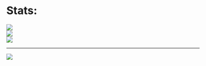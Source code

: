 
# Stats:
![](https://github-readme-stats.vercel.app/api?username=arka003&theme=default&hide_border=false&include_all_commits=false&count_private=false)<br/>
![](https://github-readme-streak-stats.herokuapp.com/?user=arka003&theme=default&hide_border=false)<br/>
![](https://github-readme-stats.vercel.app/api/top-langs/?username=arka003&theme=default&hide_border=false&include_all_commits=false&count_private=false&layout=compact)

---
[![](https://visitcount.itsvg.in/api?id=arka003&icon=0&color=0)](https://visitcount.itsvg.in)

<!-- Proudly created with GPRM ( https://gprm.itsvg.in ) -->
